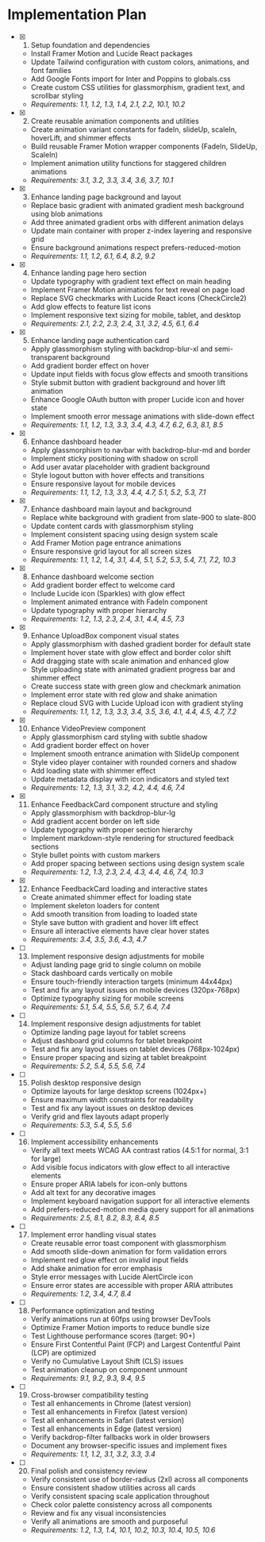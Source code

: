 # Implementation Plan

- [x] 1. Setup foundation and dependencies

  - Install Framer Motion and Lucide React packages
  - Update Tailwind configuration with custom colors, animations, and font families
  - Add Google Fonts import for Inter and Poppins to globals.css
  - Create custom CSS utilities for glassmorphism, gradient text, and scrollbar styling
  - _Requirements: 1.1, 1.2, 1.3, 1.4, 2.1, 2.2, 10.1, 10.2_

- [x] 2. Create reusable animation components and utilities

  - Create animation variant constants for fadeIn, slideUp, scaleIn, hoverLift, and shimmer effects
  - Build reusable Framer Motion wrapper components (FadeIn, SlideUp, ScaleIn)
  - Implement animation utility functions for staggered children animations
  - _Requirements: 3.1, 3.2, 3.3, 3.4, 3.6, 3.7, 10.1_

- [x] 3. Enhance landing page background and layout

  - Replace basic gradient with animated gradient mesh background using blob animations
  - Add three animated gradient orbs with different animation delays
  - Update main container with proper z-index layering and responsive grid
  - Ensure background animations respect prefers-reduced-motion
  - _Requirements: 1.1, 1.2, 6.1, 6.4, 8.2, 9.2_

- [x] 4. Enhance landing page hero section

  - Update typography with gradient text effect on main heading
  - Implement Framer Motion animations for text reveal on page load
  - Replace SVG checkmarks with Lucide React icons (CheckCircle2)
  - Add glow effects to feature list icons
  - Implement responsive text sizing for mobile, tablet, and desktop
  - _Requirements: 2.1, 2.2, 2.3, 2.4, 3.1, 3.2, 4.5, 6.1, 6.4_

- [x] 5. Enhance landing page authentication card

  - Apply glassmorphism styling with backdrop-blur-xl and semi-transparent background
  - Add gradient border effect on hover
  - Update input fields with focus glow effects and smooth transitions
  - Style submit button with gradient background and hover lift animation
  - Enhance Google OAuth button with proper Lucide icon and hover state
  - Implement smooth error message animations with slide-down effect
  - _Requirements: 1.1, 1.2, 1.3, 3.3, 3.4, 4.3, 4.7, 6.2, 6.3, 8.1, 8.5_

- [x] 6. Enhance dashboard header

  - Apply glassmorphism to navbar with backdrop-blur-md and border
  - Implement sticky positioning with shadow on scroll
  - Add user avatar placeholder with gradient background
  - Style logout button with hover effects and transitions
  - Ensure responsive layout for mobile devices
  - _Requirements: 1.1, 1.2, 1.3, 3.3, 4.4, 4.7, 5.1, 5.2, 5.3, 7.1_

- [x] 7. Enhance dashboard main layout and background

  - Replace white background with gradient from slate-900 to slate-800
  - Update content cards with glassmorphism styling
  - Implement consistent spacing using design system scale
  - Add Framer Motion page entrance animations
  - Ensure responsive grid layout for all screen sizes
  - _Requirements: 1.1, 1.2, 1.4, 3.1, 4.4, 5.1, 5.2, 5.3, 5.4, 7.1, 7.2, 10.3_

- [x] 8. Enhance dashboard welcome section

  - Add gradient border effect to welcome card
  - Include Lucide icon (Sparkles) with glow effect
  - Implement animated entrance with FadeIn component
  - Update typography with proper hierarchy
  - _Requirements: 1.2, 1.3, 2.3, 2.4, 3.1, 4.4, 4.5, 7.3_

- [x] 9. Enhance UploadBox component visual states

  - Apply glassmorphism with dashed gradient border for default state
  - Implement hover state with glow effect and border color shift
  - Add dragging state with scale animation and enhanced glow
  - Style uploading state with animated gradient progress bar and shimmer effect
  - Create success state with green glow and checkmark animation
  - Implement error state with red glow and shake animation
  - Replace cloud SVG with Lucide Upload icon with gradient styling
  - _Requirements: 1.1, 1.2, 1.3, 3.3, 3.4, 3.5, 3.6, 4.1, 4.4, 4.5, 4.7, 7.2_

- [x] 10. Enhance VideoPreview component

  - Apply glassmorphism card styling with subtle shadow
  - Add gradient border effect on hover
  - Implement smooth entrance animation with SlideUp component
  - Style video player container with rounded corners and shadow
  - Add loading state with shimmer effect
  - Update metadata display with icon indicators and styled text
  - _Requirements: 1.2, 1.3, 3.1, 3.2, 4.2, 4.4, 4.6, 7.4_

- [x] 11. Enhance FeedbackCard component structure and styling

  - Apply glassmorphism with backdrop-blur-lg
  - Add gradient accent border on left side
  - Update typography with proper section hierarchy
  - Implement markdown-style rendering for structured feedback sections
  - Style bullet points with custom markers
  - Add proper spacing between sections using design system scale
  - _Requirements: 1.2, 1.3, 2.3, 2.4, 4.3, 4.4, 4.6, 7.4, 10.3_

- [x] 12. Enhance FeedbackCard loading and interactive states

  - Create animated shimmer effect for loading state
  - Implement skeleton loaders for content
  - Add smooth transition from loading to loaded state
  - Style save button with gradient and hover lift effect
  - Ensure all interactive elements have clear hover states
  - _Requirements: 3.4, 3.5, 3.6, 4.3, 4.7_

- [ ] 13. Implement responsive design adjustments for mobile

  - Adjust landing page grid to single column on mobile
  - Stack dashboard cards vertically on mobile
  - Ensure touch-friendly interaction targets (minimum 44x44px)
  - Test and fix any layout issues on mobile devices (320px-768px)
  - Optimize typography sizing for mobile screens
  - _Requirements: 5.1, 5.4, 5.5, 5.6, 5.7, 6.4, 7.4_

- [ ] 14. Implement responsive design adjustments for tablet

  - Optimize landing page layout for tablet screens
  - Adjust dashboard grid columns for tablet breakpoint
  - Test and fix any layout issues on tablet devices (768px-1024px)
  - Ensure proper spacing and sizing at tablet breakpoint
  - _Requirements: 5.2, 5.4, 5.5, 5.6, 7.4_

- [ ] 15. Polish desktop responsive design

  - Optimize layouts for large desktop screens (1024px+)
  - Ensure maximum width constraints for readability
  - Test and fix any layout issues on desktop devices
  - Verify grid and flex layouts adapt properly
  - _Requirements: 5.3, 5.4, 5.5, 5.6_

- [ ] 16. Implement accessibility enhancements

  - Verify all text meets WCAG AA contrast ratios (4.5:1 for normal, 3:1 for large)
  - Add visible focus indicators with glow effect to all interactive elements
  - Ensure proper ARIA labels for icon-only buttons
  - Add alt text for any decorative images
  - Implement keyboard navigation support for all interactive elements
  - Add prefers-reduced-motion media query support for all animations
  - _Requirements: 2.5, 8.1, 8.2, 8.3, 8.4, 8.5_

- [ ] 17. Implement error handling visual states

  - Create reusable error toast component with glassmorphism
  - Add smooth slide-down animation for form validation errors
  - Implement red glow effect on invalid input fields
  - Add shake animation for error emphasis
  - Style error messages with Lucide AlertCircle icon
  - Ensure error states are accessible with proper ARIA attributes
  - _Requirements: 1.2, 3.4, 4.7, 8.4_

- [ ] 18. Performance optimization and testing

  - Verify animations run at 60fps using browser DevTools
  - Optimize Framer Motion imports to reduce bundle size
  - Test Lighthouse performance scores (target: 90+)
  - Ensure First Contentful Paint (FCP) and Largest Contentful Paint (LCP) are optimized
  - Verify no Cumulative Layout Shift (CLS) issues
  - Test animation cleanup on component unmount
  - _Requirements: 9.1, 9.2, 9.3, 9.4, 9.5_

- [ ] 19. Cross-browser compatibility testing

  - Test all enhancements in Chrome (latest version)
  - Test all enhancements in Firefox (latest version)
  - Test all enhancements in Safari (latest version)
  - Test all enhancements in Edge (latest version)
  - Verify backdrop-filter fallbacks work in older browsers
  - Document any browser-specific issues and implement fixes
  - _Requirements: 1.1, 1.2, 3.1, 3.2, 3.3, 3.4_

- [ ] 20. Final polish and consistency review
  - Verify consistent use of border-radius (2xl) across all components
  - Ensure consistent shadow utilities across all cards
  - Verify consistent spacing scale application throughout
  - Check color palette consistency across all components
  - Review and fix any visual inconsistencies
  - Verify all animations are smooth and purposeful
  - _Requirements: 1.2, 1.3, 1.4, 10.1, 10.2, 10.3, 10.4, 10.5, 10.6_
